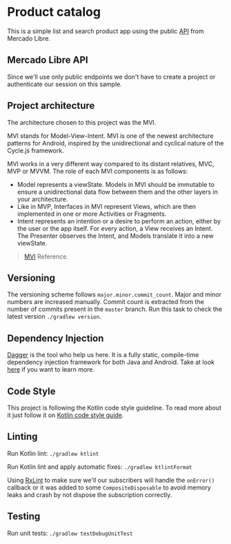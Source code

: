 # Product catalog

This is a simple list and search product app using the public 
[API](https://developers.mercadolibre.com.ar/es_ar/items-y-busquedas) from Mercado Libre.

## Mercado Libre API

Since we'll use only public endpoints we don't have to create a project or authenticate our session on this sample.  

## Project architecture

The architecture chosen to this project was the MVI.

MVI stands for Model-View-Intent. MVI is one of the newest architecture patterns for Android, inspired by the 
unidirectional and cyclical nature of the Cycle.js framework.

MVI works in a very different way compared to its distant relatives, MVC, MVP or MVVM. The role of each MVI 
components is as follows:

- Model represents a viewState. Models in MVI should be immutable to ensure a unidirectional data flow between them and 
the other layers in your architecture.
- Like in MVP, Interfaces in MVI represent Views, which are then implemented in one or more Activities or Fragments.
- Intent represents an intention or a desire to perform an action, either by the user or the app itself. For every 
action, a View receives an Intent. The Presenter observes the Intent, and Models translate it into a new viewState.

> [MVI](https://www.raywenderlich.com/817602-mvi-architecture-for-android-tutorial-getting-started) Reference.

## Versioning

The versioning scheme follows `major.minor.commit_count`. Major and minor numbers are 
increased manually. Commit count is extracted from the number of commits present in 
the `master` branch. Run this task to check the latest version `./gradlew version`.

## Dependency Injection

[Dagger](https://google.github.io/dagger/) is the tool who help us here. It is a fully static, compile-time 
dependency injection framework for both Java and Android. 
Take at look [here](https://google.github.io/dagger/android.html) if you want to learn more. 

## Code Style

This project is following the Kotlin code style guideline. 
To read more about it just follow it on [Kotlin code style guide](https://android.github.io/kotlin-guides/style.html).

## Linting

Run Kotlin lint:
`./gradlew ktlint`

Run Kotlin lint and apply automatic fixes:
`./gradlew ktlintFormat`

Using [RxLint](https://bitbucket.org/littlerobots/rxlint/src/default/) to make sure we'll our subscribers will 
handle the `onError()` callback or it was added to some `CompositeDisposable` to avoid memory leaks
and crash by not dispose the subscription correctly.

## Testing

Run unit tests: 
`./gradlew testDebugUnitTest`
